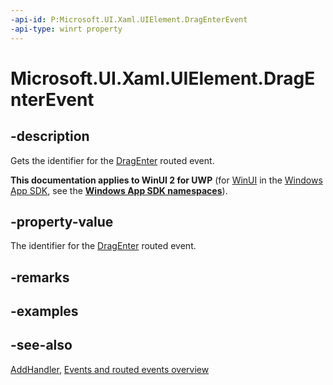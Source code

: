 ```yaml
---
-api-id: P:Microsoft.UI.Xaml.UIElement.DragEnterEvent
-api-type: winrt property
---
```


<!-- Property syntax
public Windows.UI.Xaml.RoutedEvent DragEnterEvent { get; }
-->

# Microsoft.UI.Xaml.UIElement.DragEnterEvent

## -description
Gets the identifier for the [DragEnter](uielement_dragenter.md) routed event.

**This documentation applies to WinUI 2 for UWP** (for [WinUI](/windows/apps/winui/winui3/) in the [Windows App SDK](/windows/apps/windows-app-sdk/), see the **[Windows App SDK namespaces](/windows/windows-app-sdk/api/winrt/)**).

## -property-value
The identifier for the [DragEnter](uielement_dragenter.md) routed event.

## -remarks

## -examples

## -see-also
[AddHandler](uielement_addhandler_1350394113.md), [Events and routed events overview](/windows/uwp/xaml-platform/events-and-routed-events-overview)
